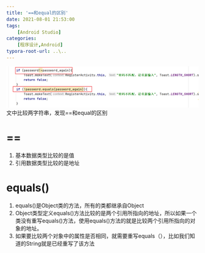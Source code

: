 ```yaml
---
title: '==和equal的区别'
date: 2021-08-01 21:53:00
tags: 
    [Android Studio] 
categories: 
    [程序设计,Android]
typora-root-url: ..\..
---
```

![image-20211118215254000](/images/和equal的区别/image-20211118215254000.png)
文中比较两字符串，发现==和equal的区别

# ==

1. 基本数据类型比较的是值
2. 引用数据类型比较的是地址
# equals()
1. equals()是Object类的方法，所有的类都继承自Object
2. Object类型定义equals()方法比较的是两个引用所指向的地址，所以如果一个类没有重写equals()方法，使用equals()方法的就是比较两个引用所指向的对象的地址。
3. 如果要比较两个对象中的属性是否相同，就需要重写equals（），比如我们知道的String就是已经重写了该方法